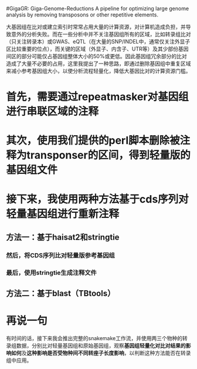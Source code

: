 #GigaGR: Giga-Genome-Reductions
A pipeline for optimizing large genome analysis by removing transposons or other repetitive elements.

大基因组在比对或建立索引时常常占用大量的计算资源，对计算机造成负担，并导致意外的分析失败。而在一些分析中并不关注基因组所有的区域，比如转录组比对（只关注转录本）或GWAS、eQTL（在大量的SNP/INDEL中，通常仅关注外显子区比较重要的位点），而关键的区域（外显子、内含子、UTR等）及其少部份基因间区的部分可能仅占基因组整体大小的50%或更低。因此基因组冗余部分的比对造成了大量不必要的占用，这里我提出了一种思路，即通过删除基因组中重复区域来减小参考基因组大小，以使分析流程轻量化，降低大基因比对的计算资源门槛。

# 首先，需要通过repeatmasker对基因组进行串联区域的注释

# 其次，使用我们提供的perl脚本删除被注释为transponser的区间，得到轻量版的基因组文件

# 接下来，我使用两种方法基于cds序列对轻量基因组进行重新注释

## 方法一：基于haisat2和stringtie

### 然后，将CDS序列比对轻量版参考基因组

### 最后，使用stringtie生成注释文件

## 方法二：基于blast（TBtools）


# 再说一句

有时间的话，接下来我会推出完整的snakemake工作流，并使用两三个物种的转录组数据，分别比对轻量基因组和原始基因组，观察**基因组轻量化对比对结果的影响如何**及**这种影响是否受物种间不同转座子长度影响**，以判断这种方法能否在转录组中应用。
